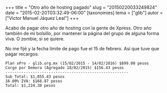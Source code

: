 +++
title = "Otro año de hosting pagado"
slug = "20150220033249824"
date = "2015-02-20T03:32:49-06:00"
[taxonomies]
tema = ["glib"]
autor = ["Víctor Manuel Jáquez Leal"]
+++

Acabo de pagar otro año de hosting con la gente de Xpress. Otro año
también de mi bolsillo, por mantener la página del grupo de alguna forma
viva. O zombie, si se quiere.

No me fijé y la fecha límite de pago fue el 15 de febrero. Así que tuve
que pagar recargos:

    Plan xPro - glib.org.mx (15/02/2015 - 14/02/2016) $899.00 pesos
    Cargo por Demora (Agregado 18/02/2015) $156.43 pesos
    ------------------------------------------------------
    Sub Total: $1,055.43 pesos
    16.00% IVA: $168.87 pesos
    Total: $1,224.30 pesos
